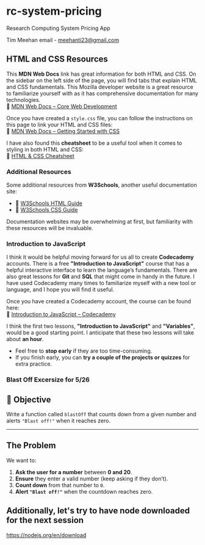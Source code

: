 # rc-system-pricing

Research Computing System Pricing App

Tim Meehan email - meehanti23@gmail.com

## HTML and CSS Resources

This **MDN Web Docs** link has great information for both HTML and CSS. On the sidebar on the left side of the page, you will find tabs that explain HTML and CSS fundamentals. This Mozilla developer website is a great resource to familiarize yourself with as it has comprehensive documentation for many technologies.  
🔗 [MDN Web Docs – Core Web Development](https://developer.mozilla.org/en-US/docs/Learn_web_development/Core/Structuring_content)

Once you have created a `style.css` file, you can follow the instructions on this page to link your HTML and CSS files:  
🔗 [MDN Web Docs – Getting Started with CSS](https://developer.mozilla.org/en-US/docs/Learn_web_development/Core/Styling_basics/Getting_started)

I have also found this **cheatsheet** to be a useful tool when it comes to styling in both HTML and CSS:  
🔗 [HTML & CSS Cheatsheet](https://htmlcheatsheet.com/)

### Additional Resources
Some additional resources from **W3Schools**, another useful documentation site:
- 🔗 [W3Schools HTML Guide](https://www.w3schools.com/html/default.asp)
- 🔗 [W3Schools CSS Guide](https://www.w3schools.com/css/)

Documentation websites may be overwhelming at first, but familiarity with these resources will be invaluable.

### Introduction to JavaScript

I think it would be helpful moving forward for us all to create **Codecademy** accounts. There is a free **"Introduction to JavaScript"** course that has a helpful interactive interface to learn the language’s fundamentals. There are also great lessons for **Git** and **SQL** that might come in handy in the future. I have used Codecademy many times to familiarize myself with a new tool or language, and I hope you will find it useful.

Once you have created a Codecademy account, the course can be found here:  
🔗 [Introduction to JavaScript – Codecademy](https://www.codecademy.com/enrolled/courses/introduction-to-javascript)

I think the first two lessons, **"Introduction to JavaScript"** and **"Variables"**, would be a good starting point. I anticipate that these two lessons will take about **an hour**.  

- Feel free to **stop early** if they are too time-consuming.  
- If you finish early, you can **try a couple of the projects or quizzes** for extra practice.

### Blast Off Excersize for 5/26

## 📝 Objective
Write a function called `blastOff` that counts down from a given number and alerts `"Blast off!"` when it reaches zero.

---

## The Problem
We want to:
1. **Ask the user for a number** between **0 and 20**.
2. **Ensure** they enter a valid number (keep asking if they don’t).
3. **Count down** from that number to `0`.
4. **Alert `"Blast off!"`** when the countdown reaches zero.

## Additionally, let's try to have node downloaded for the next session
https://nodejs.org/en/download